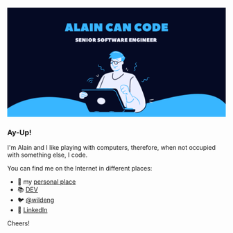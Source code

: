 [![Alain Can Code](https://github.com/wildeng/wildeng/blob/main/Alain_Can_Code_General.png?raw=true)](https://alainmauri.eu)

<!--
**wildeng/wildeng** is a ✨ _special_ ✨ repository because its `README.md` (this file) appears on your GitHub profile.

Here are some ideas to get you started:

- 🔭 I’m currently working on ...
- 🌱 I’m currently learning ...
- 👯 I’m looking to collaborate on ...
- 🤔 I’m looking for help with ...
- 💬 Ask me about ...
- 📫 How to reach me: ...
- 😄 Pronouns: ...
- ⚡ Fun fact: ...
-->
### Ay-Up!

I'm Alain and I like playing with computers, therefore, when not occupied with something else, I code.

You can find me on the Internet in different places:

* :rocket: my [personal place](https://alainmauri.eu) 
* :books: [DEV](https://dev.to/wildeng)
* :bird: [@wildeng](https://twitter.com/wildeng)
* :construction_worker: [LinkedIn](https://www.linkedin.com/in/alainmauri/)

Cheers!
